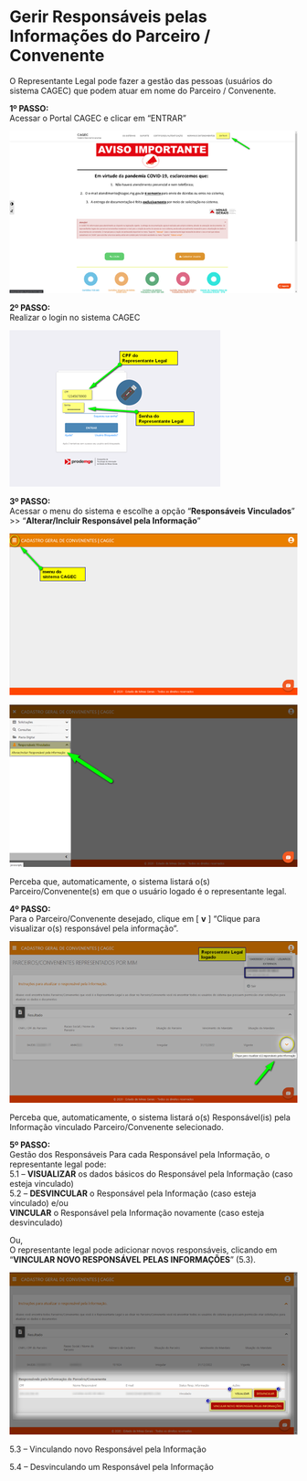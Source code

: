 # Gerir Responsáveis pelas Informações do Parceiro / Convenente

O Representante Legal pode fazer a gestão das pessoas \(usuários do sistema CAGEC\) que podem atuar em nome do Parceiro / Convenente.

**1º PASSO:**  
Acessar o Portal CAGEC e clicar em “ENTRAR”

![](../.gitbook/assets/image%20%2852%29.png)

**2º PASSO:**  
Realizar o login no sistema CAGEC

![](../.gitbook/assets/image%20%2859%29.png)

**3º PASSO:**  
Acessar o menu do sistema e escolhe a opção “**Responsáveis Vinculados**” &gt;&gt; “**Alterar/Incluir Responsável pela Informação**”

![](../.gitbook/assets/image%20%2829%29.png)

![](../.gitbook/assets/image%20%2848%29.png)

Perceba que, automaticamente, o sistema listará o\(s\) Parceiro/Convenente\(s\) em que o usuário logado é o representante legal.

**4º PASSO:**  
Para o Parceiro/Convenente desejado, clique em \[ **v** \] “Clique para visualizar o\(s\) responsável pela informação”.

![](../.gitbook/assets/image%20%2845%29.png)

Perceba que, automaticamente, o sistema listará o\(s\) Responsável\(is\) pela Informação vinculado Parceiro/Convenente selecionado.

**5º PASSO:**  
Gestão dos Responsáveis Para cada Responsável pela Informação, o representante legal pode:   
                5.1 – **VISUALIZAR** os dados básicos do Responsável pela Informação \(caso esteja vinculado\)   
                5.2 – **DESVINCULAR** o Responsável pela Informação \(caso esteja vinculado\) e/ou   
                                 **VINCULAR** o Responsável pela Informação novamente \(caso esteja desvinculado\)

Ou,   
O representante legal pode adicionar novos responsáveis, clicando em “**VINCULAR NOVO RESPONSÁVEL PELAS INFORMAÇÕES**” \(5.3\).

![](../.gitbook/assets/image%20%2850%29.png)

5.3 – Vinculando novo Responsável pela Informação 

5.4 – Desvinculando um Responsável pela Informação

